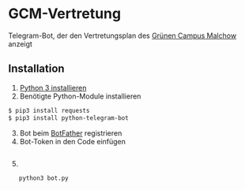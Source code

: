 # GCM-Vertretung
Telegram-Bot, der den Vertretungsplan des [Grünen Campus Malchow](gruener-cmapus-malchow.de) anzeigt
## Installation
1. [Python 3 installieren](https://python.org)
2. Benötigte Python-Module installieren

```bash
$ pip3 install requests
$ pip3 install python-telegram-bot
```
3. Bot beim [BotFather](https://t.me/BotFather) registrieren
4. Bot-Token in den Code einfügen

```python

```
5.     
       
       
       python3 bot.py